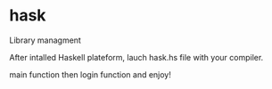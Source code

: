 # hask
Library managment


After intalled Haskell plateform, lauch hask.hs file with your compiler.

main function
then login function and enjoy!
